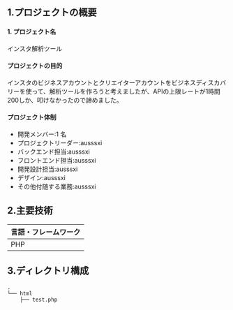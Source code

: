 ## 1.プロジェクトの概要

#### 1. プロジェクト名

インスタ解析ツール

#### プロジェクトの目的

インスタのビジネスアカウントとクリエイターアカウントをビジネスディスカバリーを使って、解析ツールを作ろうと考えましたが、APIの上限レートが1時間200しか、叩けなかったので諦めました。

#### プロジェクト体制

- 開発メンバー:1 名
- プロジェクトリーダー:ausssxi
- バックエンド担当:ausssxi
- フロントエンド担当:ausssxi
- 開発設計担当:ausssxi
- デザイン:ausssxi
- その他付随する業務:ausssxi

## 2.主要技術

| 言語・フレームワーク |
| -------------------- |
| PHP                  |

## 3.ディレクトリ構成

```
.
└── html
    ├── test.php

```
